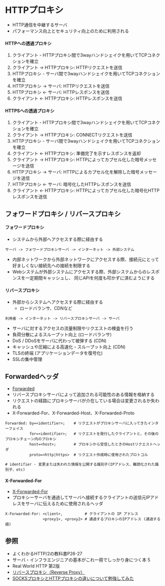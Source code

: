 # HTTPプロキシ
- HTTP通信を中継するサーバ
- パフォーマンス向上とセキュリティ向上のために利用される

#### HTTPへの透過プロキシ
1. クライアント - HTTPプロキシ間で3wayハンドシェイクを用いてTCPコネクションを確立
2. クライアント -> HTTPプロキシ: HTTPリクエストを送信
3. HTTPプロキシ - サーバ間で3wayハンドシェイクを用いてTCPコネクションを確立
4. HTTPプロキシ -> サーバ: HTTPリクエストを送信
5. HTTPプロキシ <- サーバ: HTTPレスポンスを送信
6. クライアント <- HTTPプロキシ: HTTPレスポンスを送信

#### HTTPSへの透過プロキシ
1. クライアント - HTTPプロキシ間で3wayハンドシェイクを用いてTCPコネクションを確立
2. クライアント -> HTTPプロキシ: CONNECTリクエストを送信
3. HTTPプロキシ - サーバ間で3wayハンドシェイクを用いてTCPコネクションを確立
4. クライアント <- HTTPプロキシ: 準備完了を示すレスポンスを返却
5. クライアント -> HTTPプロキシ: HTTPによってカプセル化した暗号メッセージを送信
6. HTTPプロキシ -> サーバ: HTTPによるカプセル化を解除した暗号メッセージを送信
7. HTTPプロキシ <- サーバ: 暗号化したHTTPレスポンスを送信
8. クライアント <- HTTPプロキシ: HTTPによってカプセル化した暗号化HTTPレスポンスを送信

## フォワードプロキシ / リバースプロキシ
#### フォワードプロキシ
- システムから外部へアクセスする際に経由する

```
サーバ -> フォワードプロキシサーバ -> インターネット -> 外部システム
```

- 内部ネットワークから外部ネットワークにアクセスする際、接続元にとって好ましくない接続先への接続を制限する
- Webシステムが外部システムにアクセスする際、外部システムからのレスポンスを一定期間キャッシュし、
  同じAPIを何度も叩かずに済むようにする

#### リバースプロキシ
- 外部からシステムへアクセスする際に経由する
  - ロードバランサ、CDNなど

```
利用者 -> インターネット -> リバースプロキシサーバ -> サーバ
```

- サーバに対するアクセスの流量制限やリクエストの検査を行う
- 負荷分散によるスループット向上 (ロードバランサ)
- DoS / DDoSをサーバに代わって被弾する (CDN)
- キャッシュや圧縮による高速化・スループット向上 (CDN)
- TLSの終端 (アプリケーションデータを復号化)
- SSLの集中管理

## Forwardedヘッダ
- [Forwarded](https://developer.mozilla.org/ja/docs/Web/HTTP/Headers/Forwarded)
- リバースプロキシサーバによって追加される可能性のある情報を格納する
- リクエストの経路にプロキシサーバが介在している場合は変更されるか失われる
- X-Forwarded-For、X-Forwarded-Host、X-Forwarded-Proto

```
Forwarded: by=<identifier>;    # リクエストがプロキシサーバに入ってきたインターフェイス
           for=<identifier>;   # リクエストを発行したクライアントと、その後のプロキシチェーン内のプロキシ
           host=<host>;        # プロキシから受信したときのHostリクエストヘッダ
           proto=<http|https>  # リクエスト作成時に使用されたプロトコル

# identifier - 変更または失われた情報を公開する識別子(IPアドレス、難読化された識別子、etc)
```

#### X-Forwarded-For
- [X-Forwarded-For](https://developer.mozilla.org/ja/docs/Web/HTTP/Headers/X-Forwarded-For)
- プロキシーサーバを通過してサーバへ接続するクライアントの送信元IPアドレスをサーバに伝えるために使用されるヘッダ

```
X-Forwarded-For: <client>,          # クライアントの IP アドレス
                 <proxy1>, <proxy2> # 通過するプロキシのIPアドレス (通過する順)
```

## 参照
- よくわかるHTTP/2の教科書P26-27
- サーバ・インフラエンジニアの基本がこれ一冊でしっかり身につく本 5
- Real World HTTP 第2版
- [リバースプロキシ（Reverse Proxy）](https://www.atmarkit.co.jp/ait/articles/1608/25/news034.html)
- [SOCKSプロキシとHTTPプロキシの違いについて勉強してみた](https://dev.classmethod.jp/articles/socks-proxy-and-http-proxy/)
